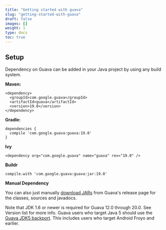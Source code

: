 ```yaml
---
title: "Getting started with guava"
slug: "getting-started-with-guava"
draft: false
images: []
weight: 1
type: docs
toc: true
---
```


## Setup
Dependency on Guava can be added in your Java project by using any build system. 

**Maven:**

    <dependency>
      <groupId>com.google.guava</groupId>
      <artifactId>guava</artifactId>
      <version>19.0</version>
    </dependency>

**Gradle:**

    dependencies {
      compile 'com.google.guava:guava:19.0'
    }

**Ivy**

    <dependency org="com.google.guava" name="guava" rev="19.0" />

**Buildr**

    compile.with 'com.google.guava:guava:jar:19.0'

**Manual Dependency**

You can also just manually [download JARs][1] from Guava's release page for the classes, sources and javadocs.


Note that JDK 1.6 or newer is required for Guava 12.0 through 20.0. See Version list for more info.
Guava users who target Java 5 should use the [Guava JDK5 backport][2]. This includes users who target Android Froyo and earlier.


  [1]: https://github.com/google/guava/wiki/ReleaseHistory
  [2]: http://mvnrepository.com/artifact/com.google.guava/guava-jdk5

